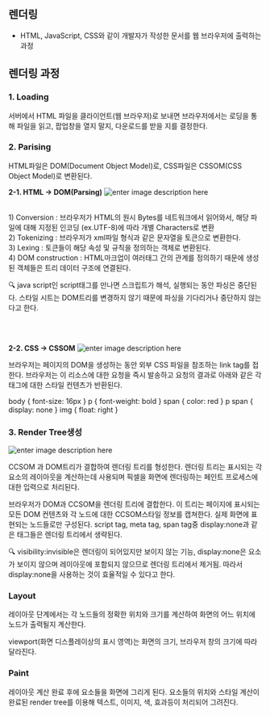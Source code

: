 
## 렌더링
- HTML, JavaScript, CSS와 같이 개발자가 작성한 문서를 웹 브라우저에 출력하는 과정


## 렌더링 과정

### 1. Loading
서버에서 HTML 파일을 클라이언트(웹 브라우저)로 보내면 브라우저에서는 로딩을 통해 파일을 읽고, 팝업창을 열지 말지, 다운로드를 받을 지를 결정한다.

### 2. Parising
HTML파일은 DOM(Document Object Model)로, CSS파일은 CSSOM(CSS Object Model)로 변환된다.
   
   **2-1. HTML -> DOM(Parsing)** 
	   ![enter image description here](https://developers.google.com/web/fundamentals/performance/critical-rendering-path/images/full-process.png?hl=ko)
	  

 <br>
	   1) Conversion : 브라우저가 HTML의 원시 Bytes를 네트워크에서 읽어와서, 해당 파일에 대해 지정된 인코딩 (ex.UTF-8)에 따라 개별 Characters로 변환<br>
	   2) Tokenizing : 브라우저가 xml파일 형식과 같은 문자열을 토큰으로 변환한다. <br>
	   3) Lexing : 토큰들이 해당 속성 및 규칙을 정의하는 객체로 변환된다.<br>
	   4) DOM construction : HTML마크업이 여러태그 간의 관계를 정의하기 때문에 생성된 객체들은 트리 데이터 구조에 연결된다. 
	   
:mag: java script인 script태그를 만나면 스크립트가 해석, 실행되는 동안 파싱은 중단된다. 스타일 시트는 DOM트리를 변경하지 않기 때문에 파싱을 기다리거나 중단하지 않는다고 한다.

	   
<br><br>

**2-2. CSS -> CSSOM**
![enter image description here](https://developers.google.com/web/fundamentals/performance/critical-rendering-path/images/cssom-tree.png?hl=ko)

브라우저는 페이지의 DOM을 생성하는 동안 외부 CSS 파일을 참조하는 link tag를 접한다. 브라우저는 이 리소스에 대한 요청을 즉시 발송하고 요청의 결과로 아래와 같은 각 태그에 대한 스타일 컨텐츠가 반환된다.

 body { font-size:  16px  }
 p { font-weight: bold }
 span { color: red }
 p span { display: none }
 img {  float: right }


### 3. Render Tree생성


![enter image description here](https://developers.google.com/web/fundamentals/performance/critical-rendering-path/images/render-tree-construction.png)

CCSOM 과 DOM트리가 결합하여 렌더링 트리를 형성한다. 
렌더링 트리는 표시되는 각 요소의 레이아웃을 계산하는데 사용되며 픽셀을 화면에 렌더링하는 페인트 프로세스에 대한 입력으로 처리된다. 

브라우저가 DOM과 CCSOM을 렌더링 트리에 결합한다. 이 트리는 페이지에 표시되는 모든 DOM 컨텐츠와 각 노드에 대한 CCSOM스타일 정보를 캡쳐한다. 실제 화면에 표현되는 노드들로만 구성된다.
script tag, meta tag, span tag중 display:none과 같은 태그들은 렌더링 트리에서 생략된다.

  
:mag:  visibility:invisible은 렌더링이 되어있지만 보이지 않는 기능, display:none은 요소가 보이지 않으며 레이아웃에 포함되지 않으므로 렌더링 트리에서 제거됨. 따라서 display:none을 사용하는 것이 효율적일 수 있다고 한다.


### Layout
레이아웃 단계에서는 각 노드들의 정확한 위치와 크기를 계산하여 화면의 어느 위치에 노드가 출력될지 계산한다.

viewport(화면 디스플레이상의 표시 영역)는 화면의 크기, 브라우저 창의 크기에 따라 달라진다.

### Paint
레이아웃 계산 완료 후에 요소들을 화면에 그리게 된다. 요소들의 위치와 스타일 계산이 완료된 render tree를 이용해 텍스트, 이미지, 색, 효과등이 처리되어 그려진다. 